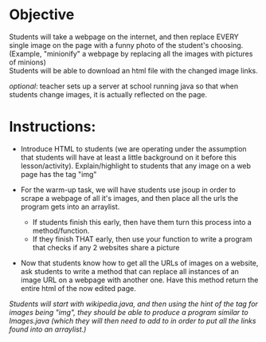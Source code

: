 # Objective
Students will take a webpage on the internet, and then replace EVERY single image on the page with a funny photo of the student's choosing. (Example, "minionify" a webpage by replacing all the images with pictures of minions)  
Students will be able to download an html file with the changed image links.

*optional*: teacher sets up a server at school running java so that when students change images, it is actually reflected on the page.


# Instructions:
- Introduce HTML to students (we are operating under the assumption that students will have at least a little background on it before this lesson/activity). Explain/highlight to students that any image on a web page has the tag "img"
- For the warm-up task, we will have students use jsoup in order to scrape a webpage of all it's images, and then place all the urls the program gets into an arraylist.
  - If students finish this early, then have them turn this process into a method/function.
  - If they finish THAT early, then use your function to write a program that checks if any 2 websites share a picture

- Now that students know how to get all the URLs of images on a website, ask students to write a method that can replace all instances of an image URL on a webpage with another one. Have this method return the entire html of the now edited page.


*Students will start with wikipedia.java, and then using the hint of the tag for images being "img", they should be able to produce a program similar to Images.java (which they will then need to add to in order to put all the links found into an arraylist.)*

